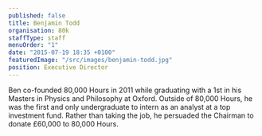 ```yaml
---
published: false
title: Benjamin Todd
organisation: 80k
staffType: staff
menuOrder: "1"
date: "2015-07-19 18:35 +0100"
featuredImage: "/src/images/benjamin-todd.jpg"
position: Executive Director
---
```


Ben co-founded 80,000 Hours in 2011 while graduating with a 1st in his Masters in Physics and Philosophy at Oxford. Outside of 80,000 Hours, he was the first and only undergraduate to intern as an analyst at a top investment fund. Rather than taking the job, he persuaded the Chairman to donate £60,000 to 80,000 Hours.
